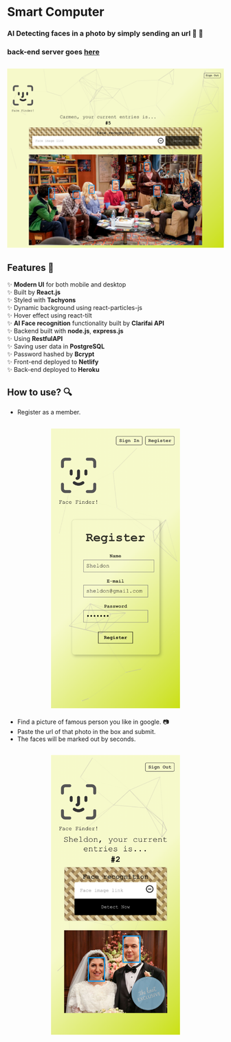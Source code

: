 # Smart Computer
### AI Detecting faces in a photo by simply sending an url 👦 👧
### back-end server goes [here](https://github.com/yuwen-c/smartcomputerAPI)

<h2 align="center">
  <img src="example/smart-computer_screenshot.png" alt="screenshot" width="700px" />
  <br>
</h2>

## Features 📝

✨ **Modern UI** for both mobile and desktop\
✨ Built by **React.js**\
✨ Styled with **Tachyons**\
✨ Dynamic background using react-particles-js\
✨ Hover effect using react-tilt\
✨ **AI Face recognition** functionality built by **Clarifai API**\
✨ Backend built with **node.js**, **express.js**\
✨ Using **RestfulAPI**\
✨ Saving user data in **PostgreSQL**\
✨ Password hashed by **Bcrypt**\
✨ Front-end deployed to **Netlify**\
✨ Back-end deployed to **Heroku**


## How to use? 🔍

- Register as a member.

<h2 align="center">
  <img src="example/smart-computer_register.png" alt="screenshot" width="300px" />
  <br>
</h2>


- Find a picture of famous person you like in google. 📷
- Paste the url of that photo in the box and submit.
- The faces will be marked out by seconds. 

<h2 align="center">
  <img src="example/smart-computer_detection.png" alt="screenshot" width="300px" />
  <br>
</h2>
